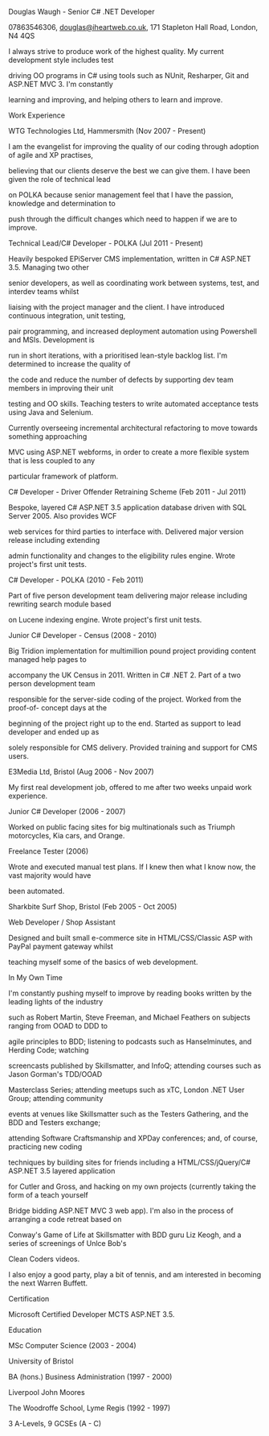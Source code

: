 Douglas Waugh - Senior C# .NET Developer

07863546306, douglas@iheartweb.co.uk, 171 Stapleton Hall Road, London, N4 4QS

I always strive to produce work of the highest quality. My current development style includes test

driving OO programs in C# using tools such as NUnit, Resharper, Git and ASP.NET MVC 3. I&#39;m constantly

learning and improving, and helping others to learn and improve.

Work Experience

WTG Technologies Ltd, Hammersmith (Nov 2007 - Present)

I am the evangelist for improving the quality of our coding through adoption of agile and XP practises,

believing that our clients deserve the best we can give them. I have been given the role of technical lead

on POLKA because senior management feel that I have the passion, knowledge and determination to

push through the difficult changes which need to happen if we are to improve.

Technical Lead/C# Developer - POLKA (Jul 2011 - Present)

Heavily bespoked EPiServer CMS implementation, written in C# ASP.NET 3.5. Managing two other

senior developers, as well as coordinating work between systems, test, and interdev teams whilst

liaising with the project manager and the client. I have introduced continuous integration, unit testing,

pair programming, and increased deployment automation using Powershell and MSIs. Development is

run in short iterations, with a prioritised lean-style backlog list. I&#39;m determined to increase the quality of

the code and reduce the number of defects by supporting dev team members in improving their unit

testing and OO skills. Teaching testers to write automated acceptance tests using Java and Selenium.

Currently overseeing incremental architectural refactoring to move towards something approaching

MVC using ASP.NET webforms, in order to create a more flexible system that is less coupled to any

particular framework of platform.

C# Developer - Driver Offender Retraining Scheme (Feb 2011 - Jul 2011)

Bespoke, layered C# ASP.NET 3.5 application database driven with SQL Server 2005. Also provides WCF

web services for third parties to interface with. Delivered major version release including extending

admin functionality and changes to the eligibility rules engine. Wrote project&#39;s first unit tests.

C# Developer - POLKA (2010 - Feb 2011)

Part of five person development team delivering major release including rewriting search module based

on Lucene indexing engine. Wrote project&#39;s first unit tests.

Junior C# Developer - Census (2008 - 2010)

Big Tridion implementation for multimillion pound project providing content managed help pages to

accompany the UK Census in 2011. Written in C# .NET 2. Part of a two person development team

responsible for the server-side coding of the project. Worked from the proof-of- concept days at the

beginning of the project right up to the end. Started as support to lead developer and ended up as

solely responsible for CMS delivery. Provided training and support for CMS users.

E3Media Ltd, Bristol (Aug 2006 - Nov 2007)

My first real development job, offered to me after two weeks unpaid work experience.

Junior C# Developer (2006 - 2007)

Worked on public facing sites for big multinationals such as Triumph motorcycles, Kia cars, and Orange.

Freelance Tester (2006)

Wrote and executed manual test plans. If I knew then what I know now, the vast majority would have

been automated.

Sharkbite Surf Shop, Bristol (Feb 2005 - Oct 2005)

Web Developer / Shop Assistant

Designed and built small e-commerce site in HTML/CSS/Classic ASP with PayPal payment gateway whilst

teaching myself some of the basics of web development.

In My Own Time

I&#39;m constantly pushing myself to improve by reading books written by the leading lights of the industry

such as Robert Martin, Steve Freeman, and Michael Feathers on subjects ranging from OOAD to DDD to

agile principles to BDD; listening to podcasts such as Hanselminutes, and Herding Code; watching

screencasts published by Skillsmatter, and InfoQ; attending courses such as Jason Gorman&#39;s TDD/OOAD

Masterclass Series; attending meetups such as xTC, London .NET User Group; attending community

events at venues like Skillsmatter such as the Testers Gathering, and the BDD and Testers exchange;

attending Software Craftsmanship and XPDay conferences; and, of course, practicing new coding

techniques by building sites for friends including a HTML/CSS/jQuery/C# ASP.NET 3.5 layered application

for Cutler and Gross, and hacking on my own projects (currently taking the form of a teach yourself

Bridge bidding ASP.NET MVC 3 web app). I&#39;m also in the process of arranging a code retreat based on

Conway&#39;s Game of Life at Skillsmatter with BDD guru Liz Keogh, and a series of screenings of Unlce Bob&#39;s

Clean Coders videos.

I also enjoy a good party, play a bit of tennis, and am interested in becoming the next Warren Buffett.

Certification

Microsoft Certified Developer MCTS ASP.NET 3.5.

Education

MSc Computer Science (2003 - 2004)

University of Bristol

BA (hons.) Business Administration (1997 - 2000)

Liverpool John Moores

The Woodroffe School, Lyme Regis (1992 - 1997)

3 A-Levels, 9 GCSEs (A - C)